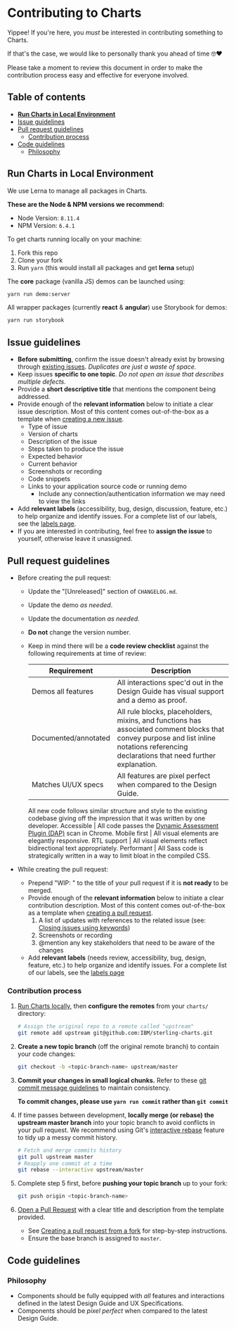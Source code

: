 # Contributing to Charts

Yippee! If you're here, you _must_ be interested in contributing something to Charts.

If that's the case, we would like to personally thank you ahead of time 🤓❤️

Please take a moment to review this document in order to make the contribution process easy and effective for everyone involved.

## Table of contents

- **[Run Charts in Local Environment](#run-charts-in-local-environment)**
- [Issue guidelines](#issue-guidelines)
- [Pull request guidelines](#pull-request-guidelines)
  - [Contribution process](#contribution-process)
- [Code guidelines](#code-guidelines)
  - [Philosophy](#philosophy)


## Run Charts in Local Environment
We use Lerna to manage all packages in Charts.

**These are the Node & NPM versions we recommend:**
- Node Version: `8.11.4`
- NPM Version: `6.4.1`

To get charts running locally on your machine:
1. Fork this repo
2. Clone your fork
3. Run `yarn` (this would install all packages and get **lerna** setup)

The **core** package (vanilla JS) demos can be launched using:

```sh
yarn run demo:server
```

All wrapper packages (currently **react** & **angular**) use Storybook for demos:

```sh
yarn run storybook
```

## Issue guidelines

- **Before submitting**, confirm the issue doesn't already exist by browsing through [existing issues](https://github.com/IBM/sterling-charts/issues). _Duplicates are just a waste of space._
- Keep issues **specific to one topic**. _Do not open an issue that describes multiple defects._
- Provide a **short descriptive title** that mentions the component being addressed.
- Provide enough of the **relevant information** below to initiate a clear issue description. Most of this content comes out-of-the-box as a template when [creating a new issue](https://github.com/IBM/sterling-charts/issues/new).
  - Type of issue
  - Version of charts
  - Description of the issue
  - Steps taken to produce the issue
  - Expected behavior
  - Current behavior
  - Screenshots or recording
  - Code snippets
  - Links to your application source code or running demo
    - Include any connection/authentication information we may need to view the links
- Add **relevant labels** (accessibility, bug, design, discussion, feature, etc.) to help organize and identify issues. For a complete list of our labels, see the [labels page](https://github.com/IBM/sterling-charts/labels).
- If you are interested in contributing, feel free to **assign the issue** to yourself, otherwise leave it unassigned.

## Pull request guidelines

- Before creating the pull request:
  - Update the "[Unreleased]" section of `CHANGELOG.md`.
  - Update the demo _as needed_.
  - Update the documentation _as needed_.
  - **Do not** change the version number.
  - Keep in mind there will be a **code review checklist** against the following requirements at time of review:

    Requirement | Description
    ----------- | -----------
    Demos all features | All interactions spec'd out in the Design Guide has visual support and a demo as proof.
    Documented/annotated | All rule blocks, placeholders, mixins, and functions has associated comment blocks that convey purpose and list inline notations referencing declarations that need further explanation.
    Matches UI/UX specs | All features are pixel perfect when compared to the Design Guide.
    All new code follows similar structure and style to the existing codebase giving off the impression that it was written by one developer.
    Accessible | All code passes the [Dynamic Assessment Plugin (DAP)](https://www.ibm.com/able/dynamic-assessment-plug-in.html) scan in Chrome.
    Mobile first | All visual elements are elegantly responsive.
    RTL support | All visual elements reflect bidirectional text appropriately.
    Performant | All Sass code is strategically written in a way to limit bloat in the compiled CSS.

- While creating the pull request:
  - Prepend "WIP: " to the title of your pull request if it is **not ready** to be merged.
  - Provide enough of the **relevant information** below to initiate a clear contribution description. Most of this content comes out-of-the-box as a template when [creating a pull request](https://github.com/IBM/sterling-charts/compare).
    1. A list of updates with references to the related issue (see: [Closing issues using keywords](https://help.github.com/articles/closing-issues-using-keywords/))
    2. Screenshots or recording
    3. @mention any key stakeholders that need to be aware of the changes
  - Add **relevant labels** (needs review, accessibility, bug, design, feature, etc.) to help organize and identify issues. For a complete list of our labels, see the [labels page](https://github.com/IBM/sterling-charts/labels)

### Contribution process

1. [Run Charts locally](https://github.com/IBM/sterling-charts/blob/master/README.md#run-charts-locally), then **configure the remotes** from your `charts/` directory:

   ```bash
   # Assign the original repo to a remote called "upstream"
   git remote add upstream git@github.com:IBM/sterling-charts.git
   ```

2. **Create a new topic branch** (off the original remote branch) to contain your code changes:

   ```bash
   git checkout -b <topic-branch-name> upstream/master
   ```

3. **Commit your changes in small logical chunks.** Refer to these [git commit
   message guidelines](http://tbaggery.com/2008/04/19/a-note-about-git-commit-messages.html)
   to maintain consistency.
   
	**To commit changes, please use `yarn run commit` rather than `git commit`**

4. If time passes between development, **locally merge (or rebase) the upstream master branch** into your topic branch to avoid conflicts in your pull request. We recommend using Git's [interactive rebase](https://help.github.com/articles/interactive-rebase) feature to tidy up a messy commit history.

   ```bash
   # Fetch and merge commits history
   git pull upstream master
   # Reapply one commit at a time
   git rebase --interactive upstream/master
   ```

5. Complete step 5 first, before **pushing your topic branch** up to your fork:

   ```bash
   git push origin <topic-branch-name>
   ```

6. [Open a Pull Request](https://github.com/IBM/sterling-charts/compare) with a clear title and description from the template provided.

    - See [Creating a pull request from a fork](https://help.github.com/articles/creating-a-pull-request-from-a-fork/) for step-by-step instructions.
    - Ensure the base branch is assigned to `master`.

## Code guidelines
### Philosophy

- Components should be fully equipped with _all_ features and interactions defined in the latest Design Guide and UX Specifications.
- Components should be _pixel perfect_ when compared to the latest Design Guide.
